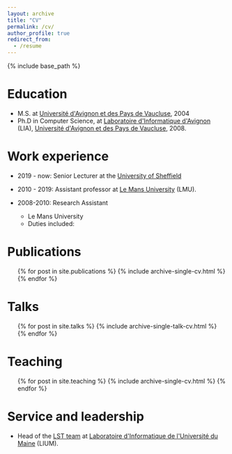 ```yaml
---
layout: archive
title: "CV"
permalink: /cv/
author_profile: true
redirect_from:
  - /resume
---
```


{% include base_path %}

Education
======
* M.S. at [Université d'Avignon et des Pays de Vaucluse](http://www.univ-avignon.fr/), 2004
* Ph.D in Computer Science, at [Laboratoire d'Informatique d'Avignon](http://lia.univ-avignon.fr/) (LIA), [Université d'Avignon et des Pays de Vaucluse](http://www.univ-avignon.fr/), 2008.




Work experience
======
* 2019 - now: Senior Lecturer at the [University of Sheffield](http://www.sheffield.ac.uk)
* 2010 - 2019: Assistant professor at [Le Mans University](http://www.univ-lemans.fr/) (LMU). 

* 2008-2010: Research Assistant
  * Le Mans University
  * Duties included: 
  
Publications
======
  <ul>{% for post in site.publications %}
    {% include archive-single-cv.html %}
  {% endfor %}</ul>
  
Talks
======
  <ul>{% for post in site.talks %}
    {% include archive-single-talk-cv.html %}
  {% endfor %}</ul>
  
Teaching
======
  <ul>{% for post in site.teaching %}
    {% include archive-single-cv.html %}
  {% endfor %}</ul>
  
Service and leadership
======
* Head of the [LST team](http://www-lium.univ-lemans.fr//en/content/language-and-speech-technology-lst) at [Laboratoire d'Informatique de l'Université du Maine](http://www-lium.univ-lemans.fr/) (LIUM).
